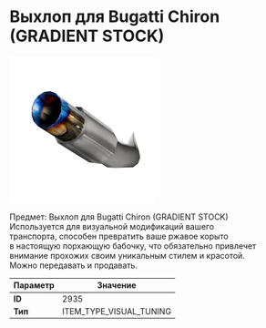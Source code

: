# Выхлоп для Bugatti Chiron (GRADIENT STOCK)

![Item Image](../img/2935.webp?raw=true)

Предмет: Выхлоп для Bugatti Chiron (GRADIENT STOCK)<br>Используется для визуальной модификаций вашего<br>транспорта, способен превратить ваше ржавое корыто<br>в настоящую порхающую бабочку, что обязательно привлечет<br>внимание прохожих своим уникальным стилем и красотой.<br>Можно передавать и продавать.


| Параметр | Значение |
|----------|----------|
| **ID** | 2935 |
| **Тип** | ITEM_TYPE_VISUAL_TUNING |

